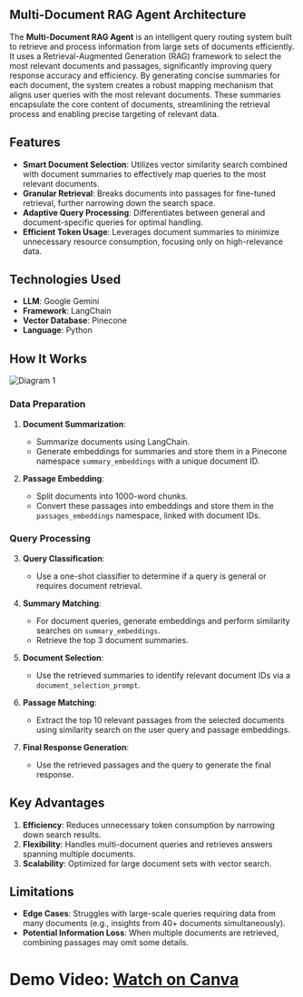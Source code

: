 ## Multi-Document RAG Agent Architecture

The **Multi-Document RAG Agent** is an intelligent query routing system built to retrieve and process information from large sets of documents efficiently. It uses a Retrieval-Augmented Generation (RAG) framework to select the most relevant documents and passages, significantly improving query response accuracy and efficiency. By generating concise summaries for each document, the system creates a robust mapping mechanism that aligns user queries with the most relevant documents. These summaries encapsulate the core content of documents, streamlining the retrieval process and enabling precise targeting of relevant data.

## Features  
- **Smart Document Selection**: Utilizes vector similarity search combined with document summaries to effectively map queries to the most relevant documents.  
- **Granular Retrieval**: Breaks documents into passages for fine-tuned retrieval, further narrowing down the search space.  
- **Adaptive Query Processing**: Differentiates between general and document-specific queries for optimal handling.  
- **Efficient Token Usage**: Leverages document summaries to minimize unnecessary resource consumption, focusing only on high-relevance data.  


## Technologies Used
- **LLM**: Google Gemini
- **Framework**: LangChain
- **Vector Database**: Pinecone
- **Language**: Python


## How It Works
![Diagram 1](https://github.com/user-attachments/assets/bbc60fee-d603-4a41-a96b-a2e689056c17)



### Data Preparation
1. **Document Summarization**:
   - Summarize documents using LangChain.
   - Generate embeddings for summaries and store them in a Pinecone namespace `summary_embeddings` with a unique document ID.

2. **Passage Embedding**:
   - Split documents into 1000-word chunks.
   - Convert these passages into embeddings and store them in the `passages_embeddings` namespace, linked with document IDs.

### Query Processing
3. **Query Classification**:
   - Use a one-shot classifier to determine if a query is general or requires document retrieval.

4. **Summary Matching**:
   - For document queries, generate embeddings and perform similarity searches on `summary_embeddings`.
   - Retrieve the top 3 document summaries.

5. **Document Selection**:
   - Use the retrieved summaries to identify relevant document IDs via a `document_selection_prompt`.

6. **Passage Matching**:
   - Extract the top 10 relevant passages from the selected documents using similarity search on the user query and passage embeddings.

7. **Final Response Generation**:
   - Use the retrieved passages and the query to generate the final response.

## Key Advantages
1. **Efficiency**: Reduces unnecessary token consumption by narrowing down search results.
2. **Flexibility**: Handles multi-document queries and retrieves answers spanning multiple documents.
3. **Scalability**: Optimized for large document sets with vector search.


## Limitations
- **Edge Cases**: Struggles with large-scale queries requiring data from many documents (e.g., insights from 40+ documents simultaneously).
- **Potential Information Loss**: When multiple documents are retrieved, combining passages may omit some details.


# Demo Video: [Watch on Canva](https://www.canva.com/design/DAGOL1_fKr8/dfN6twr4KGkWXtTChWPJ6Q/watch?utm_content=DAGOL1_fKr8&utm_campaign=share_your_design&utm_medium=link&utm_source=shareyourdesignpanel)
